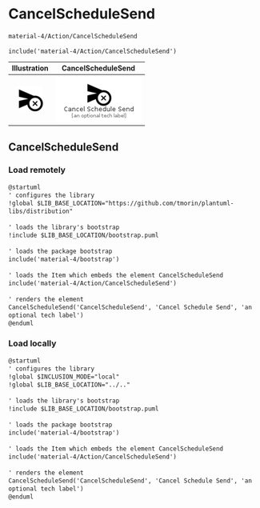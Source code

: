 # CancelScheduleSend


```text
material-4/Action/CancelScheduleSend
```

```text
include('material-4/Action/CancelScheduleSend')
```



| Illustration | CancelScheduleSend |
| :---: | :---: |
| ![illustration for Illustration](../../material-4/Action/CancelScheduleSend.png) | ![illustration for CancelScheduleSend](../../material-4/Action/CancelScheduleSend.Local.png) |




## CancelScheduleSend

### Load remotely
```plantuml
@startuml
' configures the library
!global $LIB_BASE_LOCATION="https://github.com/tmorin/plantuml-libs/distribution"

' loads the library's bootstrap
!include $LIB_BASE_LOCATION/bootstrap.puml

' loads the package bootstrap
include('material-4/bootstrap')

' loads the Item which embeds the element CancelScheduleSend
include('material-4/Action/CancelScheduleSend')

' renders the element
CancelScheduleSend('CancelScheduleSend', 'Cancel Schedule Send', 'an optional tech label')
@enduml
```

### Load locally
```plantuml
@startuml
' configures the library
!global $INCLUSION_MODE="local"
!global $LIB_BASE_LOCATION="../.."

' loads the library's bootstrap
!include $LIB_BASE_LOCATION/bootstrap.puml

' loads the package bootstrap
include('material-4/bootstrap')

' loads the Item which embeds the element CancelScheduleSend
include('material-4/Action/CancelScheduleSend')

' renders the element
CancelScheduleSend('CancelScheduleSend', 'Cancel Schedule Send', 'an optional tech label')
@enduml
```

